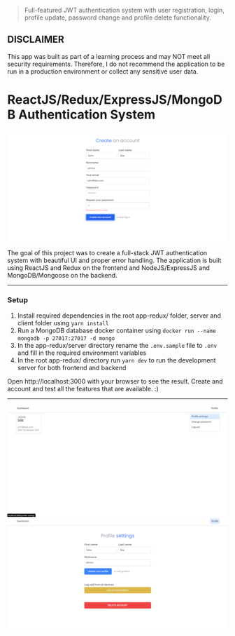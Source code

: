 > Full-featured JWT authentication system with user registration, login, profile update, password change and profile delete functionality.

## DISCLAIMER

This app was built as part of a learning process and may NOT meet all security requirements. Therefore, I do not recommend the application to be run in a production environment or collect any sensitive user data.

# ReactJS/Redux/ExpressJS/MongoDB Authentication System

![Create an account page](./_screenshots/Screenshot_4.png)

The goal of this project was to create a full-stack JWT authentication system with beautiful UI and proper error handling. The application is built using ReactJS and Redux on the frontend and NodeJS/ExpressJS and MongoDB/Mongoose on the backend. 

---

### Setup
1. Install required dependencies in the root app-redux/ folder, server and client folder using `yarn install`
2. Run a MongoDB database docker container using `docker run --name mongodb -p 27017:27017 -d mongo`
3. In the app-redux/server directory rename the `.env.sample` file to `.env` and fill in the required environment variables
4. In the root app-redux/ directory run `yarn dev` to run the development server for both frontend and backend

Open http://localhost:3000 with your browser to see the result. Create and account and test all the features that are available. :)

---

![Dashboard page](./_screenshots/Screenshot_6.png)
![Profile settings page](./_screenshots/Screenshot_7.png)
